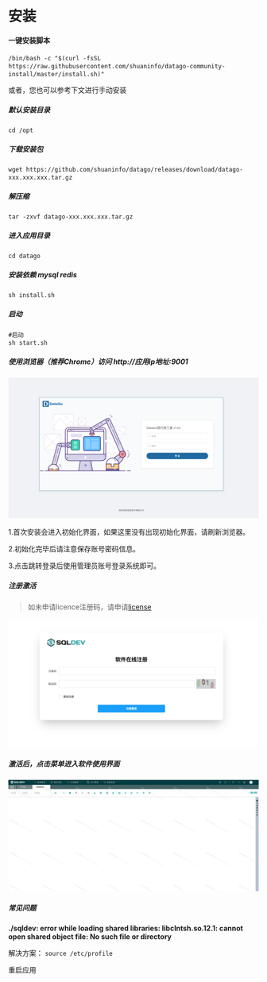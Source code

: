 # 安装

#### 一键安装脚本

```
/bin/bash -c "$(curl -fsSL https://raw.githubusercontent.com/shuaninfo/datago-community-install/master/install.sh)"
```

或者，您也可以参考下文进行手动安装



##### 默认安装目录

```
cd /opt
```



##### 下载安装包

```
wget https://github.com/shuaninfo/datago/releases/download/datago-xxx.xxx.xxx.tar.gz
```



##### 解压缩

```
tar -zxvf datago-xxx.xxx.xxx.tar.gz
```



##### 进入应用目录

```
cd datago
```



##### 安装依赖 mysql redis 

```
sh install.sh
```


##### 启动

```
#启动
sh start.sh

```



##### 使用浏览器（推荐Chrome）访问 http://应用ip地址:9001

![image-20231019181747074](image-20231019181747074.png)



1.首次安装会进入初始化界面，如果这里没有出现初始化界面，请刷新浏览器。

2.初始化完毕后请注意保存账号密码信息。

3.点击跳转登录后使用管理员账号登录系统即可。



##### 注册激活

> 如未申请licence注册码，请申请[license](./许可.md)



![](./img/install2.png)







##### 激活后，点击菜单进入软件使用界面



![](./img/install3.png)







##### 常见问题

**./sqldev: error while loading shared libraries: libclntsh.so.12.1: cannot open shared object file: No such file or directory**

解决方案： `source /etc/profile   `

重启应用